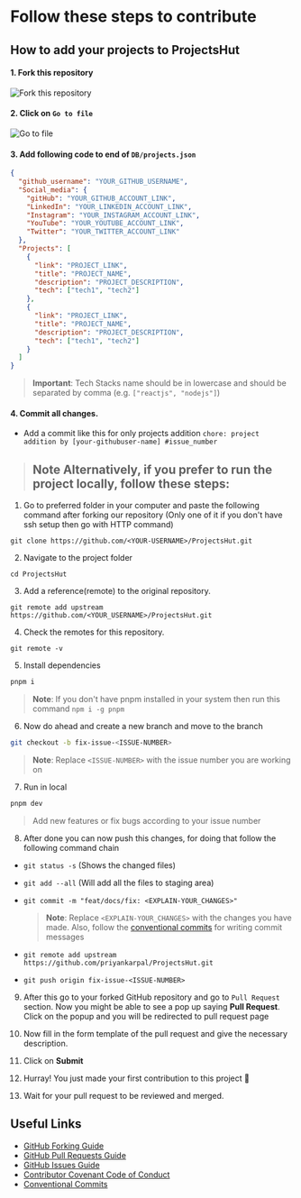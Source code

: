 # Follow these steps to contribute

## How to add your projects to ProjectsHut

#### 1. Fork this repository

![ Fork this repository](https://user-images.githubusercontent.com/88102392/226444075-7d7d28b5-8d88-459a-bb82-38a3f64aaf28.png)

#### 2. Click on `Go to file`

![Go to file](https://user-images.githubusercontent.com/88102392/226444608-12a2abb9-436c-4843-8893-49029cb4c033.png)

#### 3. Add following code to end of `DB/projects.json`

```json
{
  "github_username": "YOUR_GITHUB_USERNAME",
  "Social_media": {
    "gitHub": "YOUR_GITHUB_ACCOUNT_LINK",
    "LinkedIn": "YOUR_LINKEDIN_ACCOUNT_LINK",
    "Instagram": "YOUR_INSTAGRAM_ACCOUNT_LINK",
    "YouTube": "YOUR_YOUTUBE_ACCOUNT_LINK",
    "Twitter": "YOUR_TWITTER_ACCOUNT_LINK"
  },
  "Projects": [
    {
      "link": "PROJECT_LINK",
      "title": "PROJECT_NAME",
      "description": "PROJECT_DESCRIPTION",
      "tech": ["tech1", "tech2"]
    },
    {
      "link": "PROJECT_LINK",
      "title": "PROJECT_NAME",
      "description": "PROJECT_DESCRIPTION",
      "tech": ["tech1", "tech2"]
    }
  ]
}
```

> **Important**: Tech Stacks name should be in lowercase and should be separated by comma (e.g. `["reactjs", "nodejs"]`)

#### 4. Commit all changes.

- Add a commit like this for only projects addition `chore: project addition by [your-githubuser-name] #issue_number`

> ## **Note** Alternatively, if you prefer to run the project locally, follow these steps:

1.  Go to preferred folder in your computer and paste the following command after forking our repository (Only one of it if you don't have ssh setup then go with HTTP command)

```
git clone https://github.com/<YOUR-USERNAME>/ProjectsHut.git
```

2.  Navigate to the project folder

```
cd ProjectsHut
```

3. Add a reference(remote) to the original repository.
```
git remote add upstream https://github.com/<YOUR_USERNAME>/ProjectsHut.git
```

4. Check the remotes for this repository.
```
git remote -v
```

5.  Install dependencies

```bash
pnpm i
```

> **Note**: If you don't have pnpm installed in your system then run this command `npm i -g pnpm`

6.  Now do ahead and create a new branch and move to the branch

```bash
git checkout -b fix-issue-<ISSUE-NUMBER>
```

> **Note**: Replace `<ISSUE-NUMBER>` with the issue number you are working on

7.  Run in local

```bash
pnpm dev
```

> Add new features or fix bugs according to your issue number

8.  After done you can now push this changes, for doing that follow the following command chain

- `git status -s` (Shows the changed files)
- `git add --all` (Will add all the files to staging area)
- `git commit -m "feat/docs/fix: <EXPLAIN-YOUR_CHANGES>"`

  > **Note**: Replace `<EXPLAIN-YOUR_CHANGES>` with the changes you have made. Also, follow the [conventional commits](https://www.conventionalcommits.org/en/v1.0.0/) for writing commit messages
  
- `git remote add upstream https://github.com/priyankarpal/ProjectsHut.git`
- `git push origin fix-issue-<ISSUE-NUMBER>`

9.  After this go to your forked GitHub repository and go to `Pull Request` section. Now you might be able to see a pop up saying **Pull Request**. Click on the popup and you will be redirected to pull request page

10.  Now fill in the form template of the pull request and give the necessary description.

11.  Click on **Submit**

12. Hurray! You just made your first contribution to this project 🎉

13. Wait for your pull request to be reviewed and merged.

## Useful Links

- [GitHub Forking Guide](https://docs.github.com/en/get-started/quickstart/fork-a-repo)
- [GitHub Pull Requests Guide](https://docs.github.com/en/pull-requests/collaborating-with-pull-requests/proposing-changes-to-your-work-with-pull-requests/about-pull-requests)
- [GitHub Issues Guide](https://docs.github.com/en/issues/tracking-your-work-with-issues/about-issues)
- [Contributor Covenant Code of Conduct](https://www.contributor-covenant.org/version/2/1/code_of_conduct/)
- [Conventional Commits](https://www.conventionalcommits.org/en/v1.0.0/)

